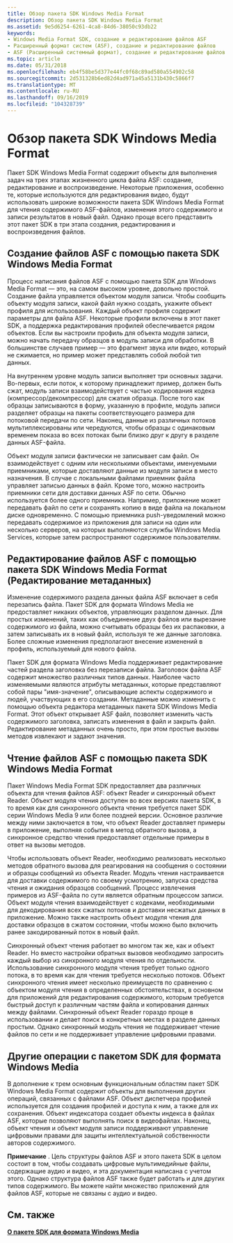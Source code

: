 ```yaml
---
title: Обзор пакета SDK Windows Media Format
description: Обзор пакета SDK Windows Media Format
ms.assetid: 9e5d6254-6261-4ca8-84d6-38050c93db22
keywords:
- Windows Media Format SDK, создание и редактирование файлов ASF
- Расширенный формат систем (ASF), создание и редактирование файлов
- ASF (Расширенный системный формат), создание и редактирование файлов
ms.topic: article
ms.date: 05/31/2018
ms.openlocfilehash: eb4f58be5d377e44fc0f68c89ad580a554902c58
ms.sourcegitcommit: 2d531328b6ed82d4ad971a45a5131b430c5866f7
ms.translationtype: MT
ms.contentlocale: ru-RU
ms.lasthandoff: 09/16/2019
ms.locfileid: "104328739"
---
```

# <a name="overview-of-the-windows-media-format-sdk"></a>Обзор пакета SDK Windows Media Format

Пакет SDK Windows Media Format содержит объекты для выполнения задач на трех этапах жизненного цикла файла ASF: создание, редактирование и воспроизведение. Некоторые приложения, особенно те, которые используются для редактирования видео, будут использовать широкие возможности пакета SDK Windows Media Format для чтения содержимого ASF-файлов, изменения этого содержимого и записи результатов в новый файл. Однако проще всего представить этот пакет SDK в три этапа создания, редактирования и воспроизведения файлов.

## <a name="asf-file-creation-with-the-windows-media-format-sdk"></a>Создание файлов ASF с помощью пакета SDK Windows Media Format

Процесс написания файлов ASF с помощью пакета SDK для Windows Media Format — это, на самом высоком уровне, довольно простой. Создание файла управляется объектом модуля записи. Чтобы сообщить объекту модуля записи, какой файл нужно создать, укажите объект профиля для использования. Каждый объект профиля содержит параметры для файла ASF. Некоторые профили включены в этот пакет SDK, а поддержка редактирования профилей обеспечивается рядом объектов. Если вы настроили профиль для объекта модуля записи, можно начать передачу образцов в модуль записи для обработки. В большинстве случаев пример — это фрагмент звука или видео, который не сжимается, но пример может представлять собой любой тип данных.

На внутреннем уровне модуль записи выполняет три основных задачи. Во-первых, если поток, к которому принадлежит пример, должен быть сжат, модуль записи взаимодействует с частью кодирования кодека (компрессор/декомпрессор) для сжатия образца. После того как образцы записываются в форму, указанную в профиле, модуль записи разделяет образцы на пакеты соответствующего размера для потоковой передачи по сети. Наконец, данные из различных потоков мультиплексированы или чередуются, чтобы образцы с одинаковым временем показа во всех потоках были близко друг к другу в разделе данных ASF-файла.

Объект модуля записи фактически не записывает сам файл. Он взаимодействует с одним или несколькими объектами, именуемыми приемниками, которые доставляют данные из модуля записи в место назначения. В случае с локальными файлами приемник файла управляет записью данных в файл. Кроме того, можно настроить приемники сети для доставки данных ASF по сети. Обычно используется более одного приемника. Например, приложение может передавать файл по сети и сохранять копию в виде файла на локальном диске одновременно. С помощью приемника push-уведомлений можно передавать содержимое из приложения для записи на один или несколько серверов, на которых выполняются службы Windows Media Services, которые затем распространяют содержимое пользователям.

## <a name="asf-file-editing-with-the-windows-media-format-sdk-metadata-editing"></a>Редактирование файлов ASF с помощью пакета SDK Windows Media Format (Редактирование метаданных)

Изменение содержимого раздела данных файла ASF включает в себя перезапись файла. Пакет SDK для формата Windows Media не предоставляет никаких объектов, управляющих разделом данных. Для простых изменений, таких как объединение двух файлов или вырезание содержимого из файла, можно считывать образцы без их распаковки, а затем записывать их в новый файл, используя те же данные заголовка. Более сложные изменения предполагают внесение изменений в профиль, используемый для нового файла.

Пакет SDK для формата Windows Media поддерживает редактирование частей раздела заголовка без перезаписи файла. Заголовок файла ASF содержит множество различных типов данных. Наиболее часто изменяемыми являются атрибуты метаданных, которые представляют собой пары "имя-значение", описывающие аспекты содержимого и людей, участвующих в его создании. Метаданные можно изменить с помощью объекта редактора метаданных пакета SDK Windows Media Format. Этот объект открывает ASF файл, позволяет изменить часть содержимого заголовка, записать изменения в файл и закрыть файл. Редактирование метаданных очень просто, при этом простые вызовы методов извлекают и задают значения.

## <a name="asf-file-reading-with-the-windows-media-format-sdk"></a>Чтение файлов ASF с помощью пакета SDK Windows Media Format

Пакет Windows Media Format SDK предоставляет два различных объекта для чтения файлов ASF: объект Reader и синхронный объект Reader. Объект модуля чтения доступен во всех версиях пакета SDK, в то время как для синхронного объекта чтения требуется пакет SDK серии Windows Media 9 или более поздней версии. Основное различие между ними заключается в том, что объект Reader доставляет примеры в приложение, выполняя события в метод обратного вызова, а синхронное средство чтения предоставляет отдельные примеры в ответ на вызовы методов.

Чтобы использовать объект Reader, необходимо реализовать несколько методов обратного вызова для реагирования на сообщения о состоянии и образцы сообщений из объекта Reader. Модуль чтения настраивается для доставки содержимого по своему усмотрению, запуска средства чтения и ожидания образцов сообщений. Процесс извлечения примеров из ASF-файла по сути является обратным процессом записи. Объект модуля чтения взаимодействует с кодеками, необходимыми для декодирования всех сжатых потоков и доставки несжатых данных в приложение. Можно также настроить объект модуля чтения для доставки образцов в сжатом состоянии, чтобы можно было включить ранее закодированный поток в новый файл.

Синхронный объект чтения работает во многом так же, как и объект Reader. Но вместо настройки обратных вызовов необходимо запросить каждый выбор из синхронного модуля чтения по отдельности. Использование синхронного модуля чтения требует только одного потока, в то время как для чтения требуется несколько потоков. Объект синхронного чтения имеет несколько преимуществ по сравнению с объектом модуля чтения в определенных обстоятельствах, в основном для приложений для редактирования содержимого, которым требуется быстрый доступ к различным частям файла и копирования данных между файлами. Синхронный объект Reader гораздо проще в использовании и делает поиск в конкретных местах в разделе данных простым. Однако синхронный модуль чтения не поддерживает чтение файлов по сети и не поддерживает управление цифровыми правами.

## <a name="other-operations-with-the-windows-media-format-sdk"></a>Другие операции с пакетом SDK для формата Windows Media

В дополнение к трем основным функциональным областям пакет SDK Windows Media Format содержит объекты для выполнения других операций, связанных с файлами ASF. Объект диспетчера профилей используется для создания профилей и доступа к ним, а также для их сохранения. Объект индексатора создает объекты индекса в файлах ASF, которые позволяют выполнять поиск в видеофайлах. Наконец, объект чтения и объект модуля записи поддерживают управление цифровыми правами для защиты интеллектуальной собственности авторов содержимого.

**Примечание** . Цель структуры файлов ASF и этого пакета SDK в целом состоит в том, чтобы создавать цифровые мультимедийные файлы, содержащие аудио и видео, и эта документация написана с учетом этого. Однако структура файлов ASF также будет работать и для других типов содержимого. Вы можете найти множество приложений для файлов ASF, которые не связаны с аудио и видео.

## <a name="related-topics"></a>См. также

<dl> <dt>

[**О пакете SDK для формата Windows Media**](about-the-windows-media-format-sdk.md)
</dt> </dl>

 

 




